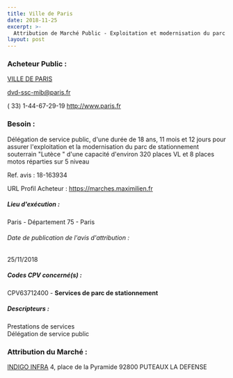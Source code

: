 ```yaml
---
title: Ville de Paris
date: 2018-11-25
excerpt: >-
  Attribution de Marché Public - Exploitation et modernisation du parc de stationnement souterrain "Lutèce " à Paris 4e
layout: post
---
```


### Acheteur Public : 
<a href="/acheteur-33/siren-217500016"> VILLE DE PARIS</a><br/>



dvd-ssc-mib@paris.fr

( 33) 1-44-67-29-19
http://www.paris.fr
### Besoin :

Délégation de service public, d'une durée de 18 ans, 11 mois et 12 jours pour assurer l'exploitation et la modernisation du parc de stationnement souterrain "Lutèce " d'une capacité d'environ 320 places VL et 8 places motos réparties sur 5 niveau

Ref. avis : 18-163934

URL Profil Acheteur : https://marches.maximilien.fr

##### Lieu d'exécution :

Paris - Département 75 - Paris

###### Date de publication de l'avis d'attribution : 
25/11/2018

##### Codes CPV concerné(s) :
CPV63712400 - **Services de parc de stationnement** <br/>

##### Descripteurs :
Prestations de services <br/>
Délégation de service public <br/>

### Attribution du Marché :
<a href="/entreprise-254/siren-320229644"> INDIGO INFRA</a>    4, place de la Pyramide 92800 PUTEAUX LA DEFENSE <br/>
